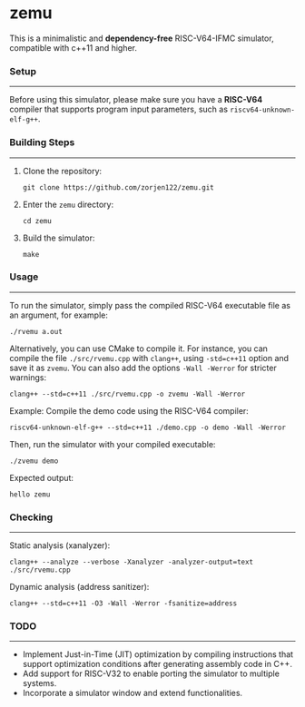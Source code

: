 # zemu

This is a minimalistic and **dependency-free** RISC-V64-IFMC simulator, compatible with c++11 and higher.

### Setup

------

Before using this simulator, please make sure you have a **RISC-V64** compiler that supports program input parameters, such as `riscv64-unknown-elf-g++`.

### Building Steps

------

1. Clone the repository:

   ```
   git clone https://github.com/zorjen122/zemu.git
   ```

2. Enter the `zemu` directory:

   ```
   cd zemu
   ```

3. Build the simulator:

   ```
   make
   ```

### Usage

------

To run the simulator, simply pass the compiled RISC-V64 executable file as an argument, for example:

```
./rvemu a.out
```

Alternatively, you can use CMake to compile it. For instance, you can compile the file `./src/rvemu.cpp` with `clang++`, using `-std=c++11` option and save it as `zvemu`. You can also add the options `-Wall -Werror` for stricter warnings:

```
clang++ --std=c++11 ./src/rvemu.cpp -o zvemu -Wall -Werror
```

Example: Compile the demo code using the RISC-V64 compiler:

```
riscv64-unknown-elf-g++ --std=c++11 ./demo.cpp -o demo -Wall -Werror
```

Then, run the simulator with your compiled executable:

```
./zvemu demo
```

Expected output:

```
hello zemu
```

### Checking

------

Static analysis (xanalyzer):

```
clang++ --analyze --verbose -Xanalyzer -analyzer-output=text ./src/rvemu.cpp
```

Dynamic analysis (address sanitizer):

```
clang++ --std=c++11 -O3 -Wall -Werror -fsanitize=address
```



### TODO

------

- Implement Just-in-Time (JIT) optimization by compiling instructions that support optimization conditions after generating assembly code in C++.
- Add support for RISC-V32 to enable porting the simulator to multiple systems.
- Incorporate a simulator window and extend functionalities.
